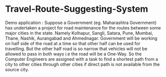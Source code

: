 # Travel-Route-Suggesting-System

Demo application : Suppose a Government (eg. Maharashtra Government) has undertaken a project for road maintenance for the routes between some major cities in the state. Namely Kolhapur, Sangli, Satara, Pune, Mumbai, Thane, Nashik, Aurangabad and Ahmednagar.
Government will be working on half side of the road at a time so that other half can be used for travelling.
But the other half road is so narrow that vehicles will not be allowed to pass in both ways i.e the road will be a One-Way. 
So the Computer Engineers are assigned with a task to find a shortest path from a city to other cities through other cities if direct path is not available from the source city.
